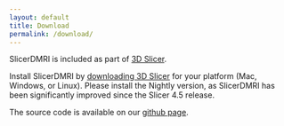 ```yaml
---
layout: default
title: Download
permalink: /download/
---
```


SlicerDMRI is included as part of [3D Slicer](http://www.slicer.org).

Install SlicerDMRI by [downloading 3D Slicer](http://download.slicer.org/) for your platform (Mac, Windows, or Linux). Please install the Nightly version, as SlicerDMRI has been significantly improved since the Slicer 4.5 release.

The source code is available on our [github page](https://github.com/SlicerDMRI).
